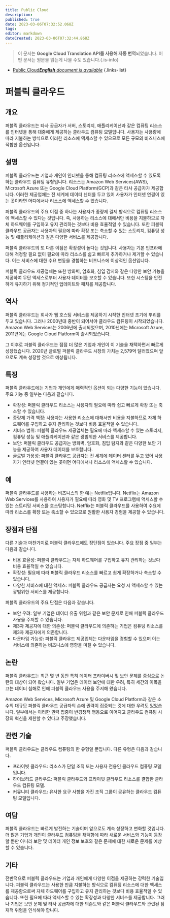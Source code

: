 ```yaml
---
title: Public Cloud
description: 
published: true
date: 2023-03-06T07:32:52.068Z
tags: 
editor: markdown
dateCreated: 2023-03-06T07:32:44.868Z
---
```


> 이 문서는 **Google Cloud Translation API를 사용해 자동 번역**되었습니다.
어떤 문서는 원문을 읽는게 나을 수도 있습니다.{.is-info}



- [Public Cloud***English** document is available*](/en/Knowledge-base/Dictionary/public-cloud)
{.links-list}

# 퍼블릭 클라우드

## 개요
퍼블릭 클라우드는 타사 공급자가 서버, 스토리지, 애플리케이션과 같은 컴퓨팅 리소스를 인터넷을 통해 대중에게 제공하는 클라우드 컴퓨팅 모델입니다. 사용자는 사용량에 따라 지불하는 방식으로 이러한 리소스에 액세스할 수 있으므로 모든 규모의 비즈니스에 적합한 옵션입니다.

## 설명
퍼블릭 클라우드는 기업과 개인이 인터넷을 통해 컴퓨팅 리소스에 액세스할 수 있도록 하는 클라우드 컴퓨팅 유형입니다. 리소스는 Amazon Web Services(AWS), Microsoft Azure 또는 Google Cloud Platform(GCP)과 같은 타사 공급자가 제공합니다. 이러한 제공업체는 전 세계에 데이터 센터를 두고 있어 사용자가 인터넷 연결이 있는 곳이라면 어디에서나 리소스에 액세스할 수 있습니다.

퍼블릭 클라우드의 주요 이점 중 하나는 사용자가 종량제 결제 방식으로 컴퓨팅 리소스에 액세스할 수 있다는 것입니다. 즉, 사용하는 리소스에 대해서만 비용을 지불하므로 자체 하드웨어를 구입하고 유지 관리하는 것보다 비용 효율적일 수 있습니다. 또한 퍼블릭 클라우드 공급자는 사용자의 필요에 따라 확장 또는 축소할 수 있는 스토리지, 컴퓨팅 성능 및 애플리케이션과 같은 다양한 서비스를 제공합니다.

퍼블릭 클라우드의 또 다른 이점은 확장성이 높다는 것입니다. 사용자는 기본 인프라에 대해 걱정할 필요 없이 필요에 따라 리소스를 쉽고 빠르게 추가하거나 제거할 수 있습니다. 이는 서비스에 대한 수요 변동을 경험하는 비즈니스에 이상적인 옵션입니다.

퍼블릭 클라우드 제공업체는 또한 방화벽, 암호화, 침입 감지와 같은 다양한 보안 기능을 제공하여 무단 액세스로부터 사용자 데이터를 보호할 수 있습니다. 또한 시스템을 안전하게 유지하기 위해 정기적인 업데이트와 패치를 제공합니다.

## 역사
퍼블릭 클라우드는 회사가 웹 호스팅 서비스를 제공하기 시작한 인터넷 초기에 뿌리를 두고 있습니다. 그러나 2000년대 중반이 되어서야 클라우드 컴퓨팅이 시작되었습니다. Amazon Web Services는 2006년에 출시되었으며, 2010년에는 Microsoft Azure, 2011년에는 Google Cloud Platform이 출시되었습니다.

그 이후로 퍼블릭 클라우드는 점점 더 많은 기업과 개인이 이 기술을 채택하면서 빠르게 성장했습니다. 2020년 글로벌 퍼블릭 클라우드 시장의 가치는 2,579억 달러였으며 앞으로도 계속 성장할 것으로 예상됩니다.

## 특징
퍼블릭 클라우드에는 기업과 개인에게 매력적인 옵션이 되는 다양한 기능이 있습니다. 주요 기능 중 일부는 다음과 같습니다.

- 확장성: 퍼블릭 클라우드 리소스는 사용자의 필요에 따라 쉽고 빠르게 확장 또는 축소할 수 있습니다.
- 종량제 가격 책정: 사용자는 사용한 리소스에 대해서만 비용을 지불하므로 자체 하드웨어를 구입하고 유지 관리하는 것보다 비용 효율적일 수 있습니다.
- 서비스 범위: 퍼블릭 클라우드 제공업체는 필요에 따라 액세스할 수 있는 스토리지, 컴퓨팅 성능 및 애플리케이션과 같은 광범위한 서비스를 제공합니다.
- 보안: 퍼블릭 클라우드 공급자는 방화벽, 암호화, 침입 탐지와 같은 다양한 보안 기능을 제공하여 사용자 데이터를 보호합니다.
- 글로벌 가용성: 퍼블릭 클라우드 공급자는 전 세계에 데이터 센터를 두고 있어 사용자가 인터넷 연결이 있는 곳이면 어디에서나 리소스에 액세스할 수 있습니다.

## 예
퍼블릭 클라우드를 사용하는 비즈니스의 한 예는 Netflix입니다. Netflix는 Amazon Web Services를 사용하여 사용자가 필요에 따라 영화 및 TV 프로그램에 액세스할 수 있는 스트리밍 서비스를 호스팅합니다. Netflix는 퍼블릭 클라우드를 사용하여 수요에 따라 리소스를 확장 또는 축소할 수 있으므로 원활한 사용자 경험을 제공할 수 있습니다.

## 장점과 단점
다른 기술과 마찬가지로 퍼블릭 클라우드에도 장단점이 있습니다. 주요 장점 중 일부는 다음과 같습니다.

- 비용 효율성: 퍼블릭 클라우드는 자체 하드웨어를 구입하고 유지 관리하는 것보다 비용 효율적일 수 있습니다.
- 확장성: 필요에 따라 퍼블릭 클라우드 리소스를 빠르고 쉽게 확장하거나 축소할 수 있습니다.
- 다양한 서비스에 대한 액세스: 퍼블릭 클라우드 공급자는 요청 시 액세스할 수 있는 광범위한 서비스를 제공합니다.

퍼블릭 클라우드의 주요 단점은 다음과 같습니다.

- 보안 우려: 일부 기업은 데이터 유출 위험과 같은 보안 문제로 인해 퍼블릭 클라우드 사용을 주저할 수 있습니다.
- 제3자 제공자에 대한 의존성: 퍼블릭 클라우드에 의존하는 기업은 컴퓨팅 리소스를 제3자 제공자에게 의존합니다.
- 다운타임 가능성: 퍼블릭 클라우드 제공업체는 다운타임을 경험할 수 있으며 이는 서비스에 의존하는 비즈니스에 영향을 미칠 수 있습니다.

## 논란
퍼블릭 클라우드는 최근 몇 년 동안 특히 데이터 프라이버시 및 보안 문제를 중심으로 논란의 대상이 되어 왔습니다. 일부 기업은 데이터 보안에 대한 우려, 특히 세간의 이목을 끄는 데이터 침해로 인해 퍼블릭 클라우드 사용을 주저해 왔습니다.

Amazon Web Services, Microsoft Azure 및 Google Cloud Platform과 같은 소수의 대규모 퍼블릭 클라우드 공급자의 손에 권력이 집중되는 것에 대한 우려도 있었습니다. 일부에서는 이러한 권력 집중이 반경쟁적 행동으로 이어지고 클라우드 컴퓨팅 시장의 혁신을 제한할 수 있다고 주장했습니다.

## 관련 기술
퍼블릭 클라우드는 클라우드 컴퓨팅의 한 유형일 뿐입니다. 다른 유형은 다음과 같습니다.

- 프라이빗 클라우드: 리소스가 단일 조직 또는 사용자 전용인 클라우드 컴퓨팅 모델입니다.
- 하이브리드 클라우드: 퍼블릭 클라우드와 프라이빗 클라우드 리소스를 결합한 클라우드 컴퓨팅 모델.
- 커뮤니티 클라우드: 유사한 요구 사항을 가진 조직 그룹이 공유하는 클라우드 컴퓨팅 모델입니다.

## 여담
퍼블릭 클라우드는 빠르게 발전하는 기술이며 앞으로도 계속 성장하고 변화할 것입니다. 더 많은 기업과 개인이 클라우드 컴퓨팅을 채택함에 따라 새로운 서비스와 기능이 등장할 뿐만 아니라 보안 및 데이터 개인 정보 보호와 같은 문제에 대한 새로운 문제를 예상할 수 있습니다.

## 기타
전반적으로 퍼블릭 클라우드는 기업과 개인에게 다양한 이점을 제공하는 강력한 기술입니다. 퍼블릭 클라우드는 사용한 만큼 지불하는 방식으로 컴퓨팅 리소스에 대한 액세스를 제공함으로써 자체 하드웨어를 구입하고 유지 관리하는 것보다 비용 효율적일 수 있습니다. 또한 필요에 따라 액세스할 수 있는 확장성과 다양한 서비스를 제공합니다. 그러나 기업은 보안 문제 및 타사 공급자에 대한 의존도와 같은 퍼블릭 클라우드와 관련된 잠재적 위험을 인식해야 합니다.